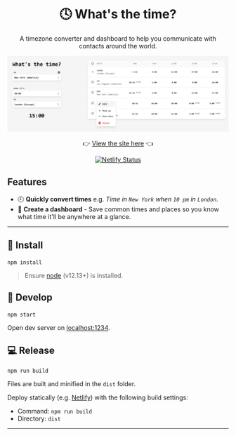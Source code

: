<div align="center">

# 🕓 What's the time?

A timezone converter and dashboard to help you communicate with contacts around the world.

![Screenshot](https://raw.githubusercontent.com/kangabru/whats-the-time/assets/assets/screenshot.jpg)

👉 [View the site here](https://whats-the-time.netlify.app/) 👈

[![Netlify Status](https://api.netlify.com/api/v1/badges/1a0c4ed5-aeea-4379-ad20-ea374aa1f071/deploy-status)](https://app.netlify.com/sites/whats-the-time/deploys)

</div>

## Features

- 🕗 **Quickly convert times** e.g. *Time in `New York` when `10 pm` in `London`*.
- 👀 **Create a dashboard** - Save common times and places so you know what time it'll be anywhere at a glance.

---

## 👟 Install

```
npm install
```
> Ensure [node](https://nodejs.org) (v12.13+) is installed.

## 🍕 Develop

```
npm start
```
Open dev server on [localhost:1234](http://localhost:1234/).

## 💻 Release

```
npm run build
```
Files are built and minified in the `dist` folder.

Deploy statically (e.g. [Netlify](https://www.netlify.com/)) with the following build settings:
- Command: `npm run build`
- Directory: `dist`

---
